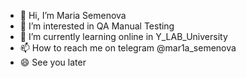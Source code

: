 - 👋 Hi, I’m Maria Semenova
- 👀 I’m interested in QA Manual Testing
- 🌱 I’m currently learning online in Y_LAB_University
- 📫 How to reach me on telegram @mar1a_semenova
- 😄 See you later


<!---
Mar1aSemenova/Mar1aSemenova is a ✨ special ✨ repository because its `README.md` (this file) appears on your GitHub profile.
You can click the Preview link to take a look at your changes.
--->
